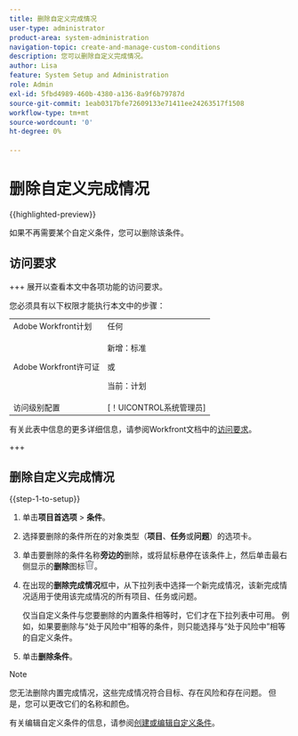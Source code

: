 ```yaml
---
title: 删除自定义完成情况
user-type: administrator
product-area: system-administration
navigation-topic: create-and-manage-custom-conditions
description: 您可以删除自定义完成情况。
author: Lisa
feature: System Setup and Administration
role: Admin
exl-id: 5fbd4989-460b-4380-a136-8a9f6b79787d
source-git-commit: 1eab0317bfe72609133e71411ee24263517f1508
workflow-type: tm+mt
source-wordcount: '0'
ht-degree: 0%

---
```


# 删除自定义完成情况

{{highlighted-preview}}

如果不再需要某个自定义条件，您可以删除该条件。

## 访问要求

+++ 展开以查看本文中各项功能的访问要求。

您必须具有以下权限才能执行本文中的步骤：

<table style="table-layout:auto"> 
 <col> 
 <col> 
 <tbody> 
  <tr> 
   <td role="rowheader">Adobe Workfront计划</td> 
   <td>任何</td> 
  </tr> 
  <tr> 
  <tr> 
   <td role="rowheader">Adobe Workfront许可证</td> 
   <td><p>新增：标准</p>
       <p>或</p>
       <p>当前：计划</p></td>
  </tr> 
  </tr> 
  <tr> 
   <td role="rowheader">访问级别配置</td> 
   <td>[！UICONTROL系统管理员]</td>
  </tr> 
 </tbody> 
</table>

有关此表中信息的更多详细信息，请参阅Workfront文档中的[访问要求](/help/quicksilver/administration-and-setup/add-users/access-levels-and-object-permissions/access-level-requirements-in-documentation.md)。

+++

## 删除自定义完成情况

{{step-1-to-setup}}

1. 单击&#x200B;**项目首选项** > **条件**。

1. 选择要删除的条件所在的对象类型（**项目**、**任务**&#x200B;或&#x200B;**问题**）的选项卡。

1. 单击要删除的条件名称&#x200B;<span class="preview">**旁边的**&#x200B;删除</span>，或将鼠标悬停在该条件上，然后单击最右侧显示的&#x200B;**删除**&#x200B;图标![删除](assets/delete.png)。

1. 在出现的&#x200B;**删除完成情况**&#x200B;框中，从下拉列表中选择一个新完成情况，该新完成情况适用于使用该完成情况的所有项目、任务或问题。

   仅当自定义条件与您要删除的内置条件相等时，它们才在下拉列表中可用。 例如，如果要删除与“处于风险中”相等的条件，则只能选择与“处于风险中”相等的自定义条件。

1. 单击&#x200B;**删除条件**。

>[!NOTE]
>
>您无法删除内置完成情况，这些完成情况符合目标、存在风险和存在问题。 但是，您可以更改它们的名称和颜色。
>
>有关编辑自定义条件的信息，请参阅[创建或编辑自定义条件](/help/quicksilver/administration-and-setup/customize-workfront/create-manage-custom-conditions/create-edit-custom-conditions.md)。
